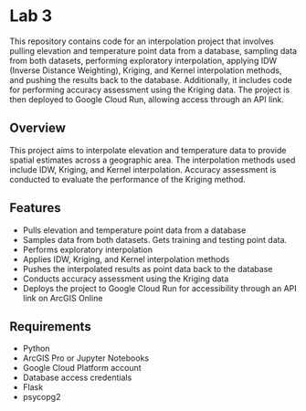  # Lab 3

This repository contains code for an interpolation project that involves pulling elevation and temperature point data from a database, sampling data from both datasets, performing exploratory interpolation, applying IDW (Inverse Distance Weighting), Kriging, and Kernel interpolation methods, and pushing the results back to the database. Additionally, it includes code for performing accuracy assessment using the Kriging data. The project is then deployed to Google Cloud Run, allowing access through an API link.

## Overview

This project aims to interpolate elevation and temperature data to provide spatial estimates across a geographic area. The interpolation methods used include IDW, Kriging, and Kernel interpolation. Accuracy assessment is conducted to evaluate the performance of the Kriging method.

## Features

- Pulls elevation and temperature point data from a database
- Samples data from both datasets. Gets training and testing point data.
- Performs exploratory interpolation
- Applies IDW, Kriging, and Kernel interpolation methods
- Pushes the interpolated results as point data back to the database
- Conducts accuracy assessment using the Kriging data
- Deploys the project to Google Cloud Run for accessibility through an API link on ArcGIS Online

## Requirements

- Python
- ArcGIS Pro or Jupyter Notebooks
- Google Cloud Platform account
- Database access credentials
- Flask
- psycopg2

